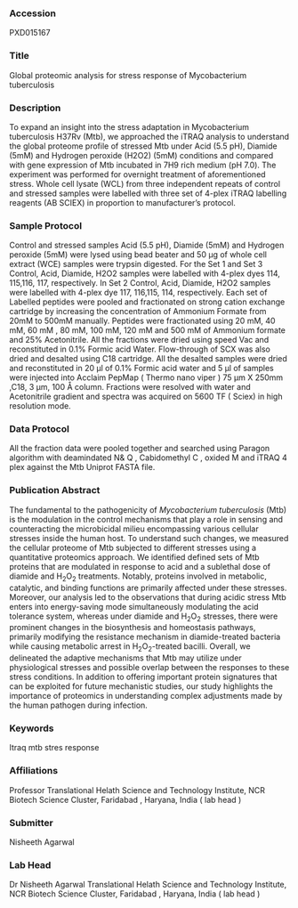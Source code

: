 ### Accession
PXD015167

### Title
Global proteomic analysis for stress response of Mycobacterium tuberculosis

### Description
To expand an insight into the stress adaptation in Mycobacterium tuberculosis H37Rv (Mtb), we approached the iTRAQ analysis to understand the global proteome profile of stressed Mtb under Acid (5.5 pH), Diamide (5mM) and Hydrogen peroxide (H2O2) (5mM) conditions and compared with gene expression of Mtb incubated in 7H9 rich medium (pH 7.0). The experiment was performed for overnight treatment of aforementioned stress. Whole cell lysate (WCL) from three independent repeats of control and stressed samples were labelled with three set of 4-plex iTRAQ labelling reagents (AB SCIEX) in proportion to manufacturer’s protocol.

### Sample Protocol
Control and stressed samples Acid (5.5 pH), Diamide (5mM) and Hydrogen peroxide (5mM) were lysed using bead beater and 50 µg of whole cell extract (WCE) samples were trypsin digested. For the Set 1 and Set 3 Control, Acid, Diamide, H2O2 samples were labelled with 4-plex dyes 114, 115,116, 117, respectively. In Set 2 Control, Acid, Diamide, H2O2 samples were labelled with 4-plex dye 117, 116,115, 114, respectively. Each set of Labelled peptides were pooled and fractionated on strong cation exchange cartridge by increasing the concentration of Ammonium Formate from 20mM to 500mM manually. Peptides were fractionated using 20 mM, 40 mM, 60 mM , 80 mM, 100 mM, 120 mM and 500 mM of Ammonium formate and 25% Acetonitrile. All the fractions were dried using speed Vac and reconstituted in 0.1% Formic acid Water. Flow-through of SCX was also dried and desalted using C18 cartridge. All the desalted samples were dried and reconstituted in 20 µl of 0.1% Formic acid water and 5 µl of samples were injected into Acclaim PepMap ( Thermo nano viper ) 75 µm X 250mm ,C18, 3 µm, 100 Å column. Fractions were resolved with water and Acetonitrile gradient and spectra was acquired on 5600 TF ( Sciex) in high resolution mode.

### Data Protocol
All the fraction data were pooled together and searched using Paragon algorithm with deamindated N& Q , Cabidomethyl C , oxided M and iTRAQ 4 plex against the Mtb Uniprot FASTA file.

### Publication Abstract
The fundamental to the pathogenicity of <i>Mycobacterium tuberculosis</i> (Mtb) is the modulation in the control mechanisms that play a role in sensing and counteracting the microbicidal milieu encompassing various cellular stresses inside the human host. To understand such changes, we measured the cellular proteome of Mtb subjected to different stresses using a quantitative proteomics approach. We identified defined sets of Mtb proteins that are modulated in response to acid and a sublethal dose of diamide and H<sub>2</sub>O<sub>2</sub> treatments. Notably, proteins involved in metabolic, catalytic, and binding functions are primarily affected under these stresses. Moreover, our analysis led to the observations that during acidic stress Mtb enters into energy-saving mode simultaneously modulating the acid tolerance system, whereas under diamide and H<sub>2</sub>O<sub>2</sub> stresses, there were prominent changes in the biosynthesis and homeostasis pathways, primarily modifying the resistance mechanism in diamide-treated bacteria while causing metabolic arrest in H<sub>2</sub>O<sub>2</sub>-treated bacilli. Overall, we delineated the adaptive mechanisms that Mtb may utilize under physiological stresses and possible overlap between the responses to these stress conditions. In addition to offering important protein signatures that can be exploited for future mechanistic studies, our study highlights the importance of proteomics in understanding complex adjustments made by the human pathogen during infection.

### Keywords
Itraq mtb stres response

### Affiliations
Professor
Translational Helath Science and Technology Institute, NCR Biotech Science Cluster, Faridabad , Haryana, India ( lab head )

### Submitter
Nisheeth Agarwal

### Lab Head
Dr Nisheeth Agarwal
Translational Helath Science and Technology Institute, NCR Biotech Science Cluster, Faridabad , Haryana, India ( lab head )


